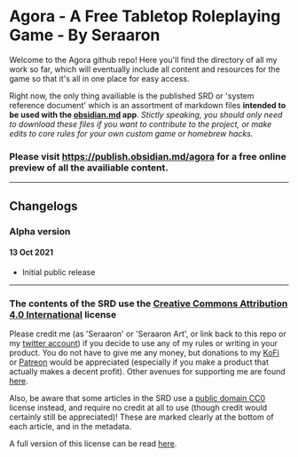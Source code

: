 # Agora - A Free Tabletop Roleplaying Game - By Seraaron

Welcome to the Agora github repo! Here you'll find the directory of all my work so far, which will eventually include all content and resources for the game so that it's all in one place for easy access.

Right now, the only thing availiable is the published SRD or 'system reference document' which is an assortment of markdown files **intended to be used with the [obsidian.md](https://obsidian.md/) app**. _Stictly speaking, you should only need to download these files if you want to contribute to the project, or make edits to core rules for your own custom game or homebrew hacks._

### Please visit https://publish.obsidian.md/agora for a free online preview of all the availiable content.

---

## Changelogs

### Alpha version

#### 13 Oct 2021
- Initial public release

---

### The contents of the SRD use the [Creative Commons Attribution 4.0 International](https://creativecommons.org/licenses/by/4.0/) license

Please credit me (as 'Seraaron' or 'Seraaron Art', or link back to this repo or my [twitter account](https://twitter.com/SeraaronArt)) if you decide to use any of my rules or writing in your product. You do not have to give me any money, but donations to my [KoFi](https://ko-fi.com/seraaron) or [Patreon](https://www.patreon.com/seraaron) would be appreciated (especially if you make a product that actually makes a decent profit). Other avenues for supporting me are found [here](https://github.com/Seraaron/agora/blob/main/srd/Support%20me.md).

Also, be aware that some articles in the SRD use a [public domain CC0](https://creativecommons.org/publicdomain/zero/1.0/) license instead, and require no credit at all to use (though credit would certainly still be appreciated)! These are marked clearly at the bottom of each article, and in the metadata.

A full version of this license can be read [here](LICENSE.md).
